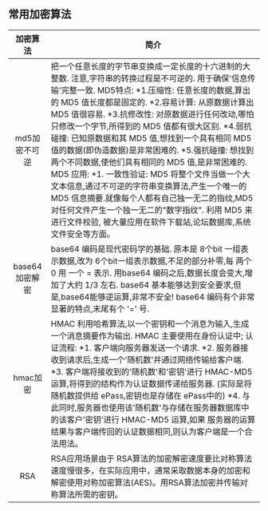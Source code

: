 ## 常用加密算法

|    加密算法    | 简介                                       |
| :--------: | ---------------------------------------- |
|  md5加密不可逆  | 把一个任意长度的字节串变换成一定长度的十六进制的大整数. 注意,字符串的转换过程是不可逆的.     用于确保'信息传输'完整一致.     MD5特点:     *1.压缩性:   任意长度的数据,算出的 MD5 值长度都是固定的.     *2.容易计算: 从原数据计算出 MD5 值很容易.     *3.抗修改性: 对原数据进行任何改动,哪怕只修改一个字节,所得到的 MD5 值都有很大区别.     *4.弱抗碰撞: 已知原数据和其 MD5 值,想找到一个具有相同 MD5 值的数据(即伪造数据)是非常困难的.     *5.强抗碰撞: 想找到两个不同数据,使他们具有相同的 MD5 值,是非常困难的.     MD5 应用:     *1. 一致性验证: MD5 将整个文件当做一个大文本信息,通过不可逆的字符串变换算法,产生一个唯一的 MD5 信息摘要.就像每个人都有自己独一无二的指纹,MD5 对任何文件产生一个独一无二的"数字指纹".     利用 MD5 来进行文件校验, 被大量应用在软件下载站,论坛数据库,系统文件安全等方面。 |
| base64加密解密 | base64 编码是现代密码学的基础.     原本是 8个bit 一组表示数据,改为 6个bit一组表示数据,不足的部分补零,每 两个0 用 一个 = 表示.     用base64 编码之后,数据长度会变大,增加了大约 1/3 左右.     base64 基本能够达到安全要求,但是,base64能够逆运算,非常不安全!     base64 编码有个非常显著的特点,末尾有个 '=' 号. |
|   hmac加密   | HMAC 利用哈希算法,以一个密钥和一个消息为输入,生成一个消息摘要作为输出.    HMAC 主要使用在身份认证中;    认证流程:    *1. 客户端向服务器发送一个请求.    *2. 服务器接收到请求后,生成一个'随机数'并通过网络传输给客户端.    *3. 客户端将接收到的'随机数'和'密钥'进行 HMAC-MD5 运算,将得到的结构作为认证数据传递给服务器.    (实际是将随机数提供给 ePass,密钥也是存储在 ePass中的)    *4. 与此同时,服务器也使用该'随机数'与存储在服务器数据库中的该客户'密钥'进行 HMAC-MD5 运算,如果    服务器的运算结果与客户端传回的认证数据相同,则认为客户端是一个合法用法。 |
|    RSA     | RSA应用场景由于 RSA算法的加密解密速度要比对称算法速度慢很多，在实际应用中，通常采取数据本身的加密和解密使用对称加密算法(AES)。用RSA算法加密并传输对称算法所需的密钥。 |

